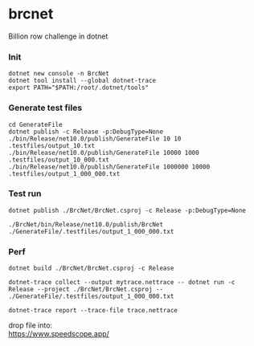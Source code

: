 # brcnet
Billion row challenge in dotnet

### Init
```
dotnet new console -n BrcNet
dotnet tool install --global dotnet-trace
export PATH="$PATH:/root/.dotnet/tools"
```

### Generate test files
```
cd GenerateFile
dotnet publish -c Release -p:DebugType=None
./bin/Release/net10.0/publish/GenerateFile 10 10 .testfiles/output_10.txt
./bin/Release/net10.0/publish/GenerateFile 10000 1000 .testfiles/output_10_000.txt
./bin/Release/net10.0/publish/GenerateFile 1000000 10000 .testfiles/output_1_000_000.txt
```

### Test run
```
dotnet publish ./BrcNet/BrcNet.csproj -c Release -p:DebugType=None

./BrcNet/bin/Release/net10.0/publish/BrcNet ./GenerateFile/.testfiles/output_1_000_000.txt
```


### Perf 
```
dotnet build ./BrcNet/BrcNet.csproj -c Release

dotnet-trace collect --output mytrace.nettrace -- dotnet run -c Release --project ./BrcNet/BrcNet.csproj -- ./GenerateFile/.testfiles/output_1_000_000.txt

dotnet-trace report --trace-file trace.nettrace
```

drop file into:  
https://www.speedscope.app/ 

